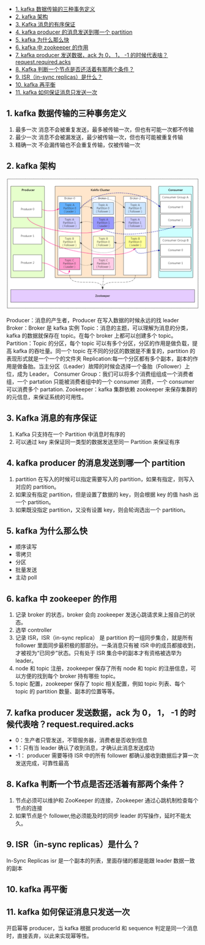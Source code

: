 <!-- @import "[TOC]" {cmd="toc" depthFrom=1 depthTo=6 orderedList=false} -->

<!-- code_chunk_output -->

- [1. kafka 数据传输的三种事务定义](#1-kafka-数据传输的三种事务定义)
- [2. kafka 架构](#2-kafka-架构)
- [3. Kafka 消息的有序保证](#3-kafka-消息的有序保证)
- [4. kafka producer 的消息发送到哪一个 partition](#4-kafka-producer-的消息发送到哪一个-partition)
- [5. kafka 为什么那么快](#5-kafka-为什么那么快)
- [6. kafka 中 zookeeper 的作用](#6-kafka-中-zookeeper-的作用)
- [7. kafka producer 发送数据，ack 为 0， 1， -1 的时候代表啥？request.required.acks](#7-kafka-producer-发送数据ack-为-0-1-1-的时候代表啥requestrequiredacks)
- [8. Kafka 判断一个节点是否还活着有那两个条件？](#8-kafka-判断一个节点是否还活着有那两个条件)
- [9. ISR（in-sync replicas）是什么？](#9-isrin-sync-replicas是什么)
- [10. kafka 再平衡](#10-kafka-再平衡)
- [11. kafka 如何保证消息只发送一次](#11-kafka-如何保证消息只发送一次)

<!-- /code_chunk_output -->

## 1. kafka 数据传输的三种事务定义

1. 最多一次 消息不会被重复发送，最多被传输一次，但也有可能一次都不传输
2. 最少一次 消息不会被漏发送，最少被传输一次，但也有可能被重复传输
3. 精确一次 不会漏传输也不会重复传输，仅被传输一次

## 2. kafka 架构

![kafka](kafka.png)

Producer：消息的产生者，Producer 在写入数据的时候永远的找 leader
Broker：Broker 是 kafka 实例
Topic：消息的主题，可以理解为消息的分类，kafka 的数据就保存在 topic。在每个 broker 上都可以创建多个 topic。
Partition：Topic 的分区，每个 topic 可以有多个分区，分区的作用是做负载，提高 kafka 的吞吐量。同一个 topic 在不同的分区的数据是不重复的，partition 的表现形式就是一个一个的文件夹
Replication:每一个分区都有多个副本，副本的作用是做备胎。当主分区（Leader）故障的时候会选择一个备胎（Follower）上位，成为 Leader。
Consumer Group：我们可以将多个消费组组成一个消费者组，一个 partation 只能被消费者组中的一个 consumer 消费，一个 consumer 可以消费多个 partation.
Zookeeper：kafka 集群依赖 zookeeper 来保存集群的的元信息，来保证系统的可用性。

## 3. Kafka 消息的有序保证

1. Kafka 只支持在一个 Partition 中消息时有序的
2. 可以通过 key 来保证同一类型的数据发送至同一 Partition 来保证有序

## 4. kafka producer 的消息发送到哪一个 partition

1. partition 在写入的时候可以指定需要写入的 partition，如果有指定，则写入对应的 partition。
2. 如果没有指定 partition，但是设置了数据的 key，则会根据 key 的值 hash 出一个 partition。
3. 如果既没指定 partition，又没有设置 key，则会轮询选出一个 partition。

## 5. kafka 为什么那么快

- 顺序读写
- 零拷贝
- 分区
- 批量发送
- 主动 poll

## 6. kafka 中 zookeeper 的作用

1. 记录 broker 的状态，broker 会向 zookeeper 发送心跳请求来上报自己的状态。
2. 选举 controller
3. 记录 ISR，ISR（in-sync replica） 是 partition 的一组同步集合，就是所有 follower 里面同步最积极的那部分。一条消息只有被 ISR 中的成员都接收到，才被视为“已同步”状态。只有处于 ISR 集合中的副本才有资格被选举为 leader。
4. node 和 topic 注册，zookeeper 保存了所有 node 和 topic 的注册信息，可以方便的找到每个 broker 持有哪些 topic。
5. topic 配置，zookeeper 保存了 topic 相关配置，例如 topic 列表、每个 topic 的 partition 数量、副本的位置等等。

## 7. kafka producer 发送数据，ack 为 0， 1， -1 的时候代表啥？request.required.acks

- 0：生产者只管发送，不管服务器，消费者是否收到信息
- 1：只有当 leader 确认了收到消息，才确认此消息发送成功
- -1： producer 需要等待 ISR 中的所有 follower 都确认接收到数据后才算一次发送完成，可靠性最高

## 8. Kafka 判断一个节点是否还活着有那两个条件？

1. 节点必须可以维护和 ZooKeeper 的连接，Zookeeper 通过心跳机制检查每个节点的连接
2. 如果节点是个 follower,他必须能及时的同步 leader 的写操作，延时不能太久。

## 9. ISR（in-sync replicas）是什么？

In-Sync Replicas isr 是一个副本的列表，里面存储的都是能跟 leader 数据一致的副本

## 10. kafka 再平衡

## 11. kafka 如何保证消息只发送一次

开启幂等 producer，当 kafka 根据 producerId 和 sequence 判定是同一个消息时，直接丢弃，以此来实现幂等性。

